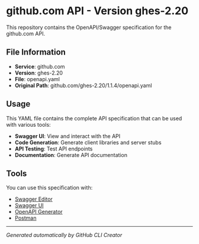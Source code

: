 # github.com API - Version ghes-2.20

This repository contains the OpenAPI/Swagger specification for the github.com API.

## File Information

- **Service**: github.com
- **Version**: ghes-2.20
- **File**: openapi.yaml
- **Original Path**: github.com/ghes-2.20/1.1.4/openapi.yaml

## Usage

This YAML file contains the complete API specification that can be used with various tools:

- **Swagger UI**: View and interact with the API
- **Code Generation**: Generate client libraries and server stubs
- **API Testing**: Test API endpoints
- **Documentation**: Generate API documentation

## Tools

You can use this specification with:

- [Swagger Editor](https://editor.swagger.io/)
- [Swagger UI](https://swagger.io/tools/swagger-ui/)
- [OpenAPI Generator](https://openapi-generator.tech/)
- [Postman](https://www.postman.com/)

---

*Generated automatically by GitHub CLI Creator*
